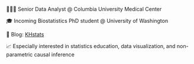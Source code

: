 👩🏼‍💻 Senior Data Analyst @ Columbia University Medical Center

🎓 Incoming Biostatistics PhD student @ University of Washington

📝 Blog: [KHstats](https://www.khstats.com/)

📈 Especially interested in statistics education, data visualization, and non-parametric causal inference
